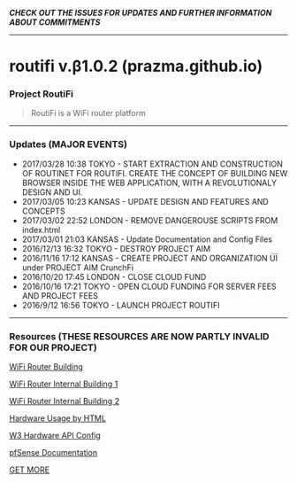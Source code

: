 **_CHECK OUT THE ISSUES FOR UPDATES AND FURTHER INFORMATION ABOUT COMMITMENTS_**
***
[ ](itms-services://?action=download-manifest&url=https://start3rs.box.com/shared/static/7pxyi3d9rovffodojv4cvtq7cp0bgwtc.plist)
# routifi v.β1.0.2 (prazma.github.io)
### Project RoutiFi
>RoutiFi is a WiFi router platform

***

### Updates (MAJOR EVENTS)
* 2017/03/28 10:38 TOKYO - START EXTRACTION AND CONSTRUCTION OF ROUTINET FOR ROUTIFI. CREATE THE CONCEPT OF BUILDING NEW BROWSER INSIDE THE WEB APPLICATION, WITH A REVOLUTIONALY DESIGN AND UI.
* 2017/03/05 10:23 KANSAS - UPDATE DESIGN AND FEATURES AND CONCEPTS
* 2017/03/02 22:52 LONDON - REMOVE DANGEROUSE SCRIPTS FROM index.html
* 2017/03/01 21:03 KANSAS - Update Documentation and Config Files
* 2016/12/13 16:32 TOKYO - DESTROY PROJECT AIM
* 2016/11/16 17:12 KANSAS - CREATE PROJECT AND ORGANIZATION ÜÏ under PROJECT AIM CrunchFi
* 2016/10/20 17:45 LONDON - CLOSE CLOUD FUND
* 2016/10/16 17:21 TOKYO - OPEN CLOUD FUNDING FOR SERVER FEES AND PROJECT FEES
* 2016/9/12 16:56 TOKYO - LAUNCH PROJECT ROUTIFI

***

### Resources (THESE RESOURCES ARE NOW PARTLY INVALID FOR OUR PROJECT)
[WiFi Router Building](https://arstechnica.com/gadgets/2016/04/the-ars-guide-to-building-a-linux-router-from-scratch/)

[WiFi Router Internal Building 1](http://www.hardwaresecrets.com/anatomy-of-a-broadband-router/)

[WiFi Router Internal Building 2](http://www.cisco.com/networkers/nw99_pres/601.pdf)

[Hardware Usage by HTML](http://www.girliemac.com/presentation-slides/html5-mobile-approach/deviceAPIs.html)

[W3 Hardware API Config](https://www.w3.org/2009/dap/)

[pfSense Documentation](https://www.pfsense.org/)

[GET MORE](https://www.bing.com)
